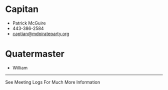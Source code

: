# Capitan
* Patrick McGuire
* 443-386-2584
* captian@mdpirateparty.org

# Quatermaster
* William 

--------------------
See Meeting Logs For Much More Information
